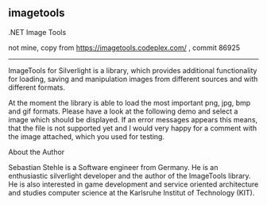
imagetools
---
.NET Image Tools


not mine, copy from https://imagetools.codeplex.com/ , commit 86925


---

ImageTools for Silverlight is a library, which provides additional functionality for loading, saving and manipulation images from different sources and with different formats.

At the moment the library is able to load the most important png, jpg, bmp and gif formats. Please have a look at the following demo and select a image which should be displayed. If an error messages appears this means, that the file is not supported yet and I would very happy for a comment with the image attached, which you used for testing.


About the Author

Sebastian Stehle is a Software engineer from Germany. He is an enthusiastic silverlight developer and the author of the ImageTools library. He is also interested in game development and service oriented architecture and studies computer science at the Karlsruhe Institut of Technology (KIT).
